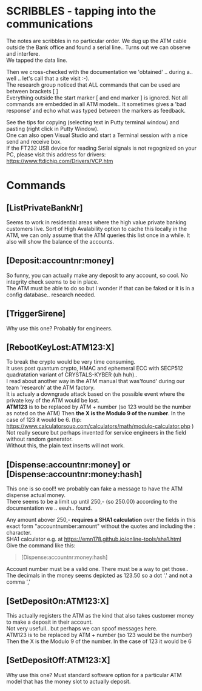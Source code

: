 # SCRIBBLES - tapping into the communications
The notes are scribbles in no particular order.
We dug up the ATM cable outside the Bank office and found a serial line.. Turns out we can observe and interfere.  
We tapped the data line.    

Then we cross-checked with the documentation we 'obtained' .. during a.. well .. let's call that a site visit :-).   
The research group noticed that ALL commands that can be used are between brackets [  ]    
Everything outside the start marker [ and end marker ] is ignored.
Not all commands are embedded in all ATM models.. It sometimes gives a 'bad response' and echo what was typed between the markers as feedback.  

See the tips for copying (selecting text in Putty terminal window) and pasting (right click in Putty Window).  
One can also open Visual Studio and start a Terminal session with a nice send and receive box.   
If the FT232 USB device for reading Serial signals is not regognized on your PC, please visit this address for drivers:
https://www.ftdichip.com/Drivers/VCP.htm  

# Commands   
## [ListPrivateBankNr]
Seems to work in residential areas where the high value private banking customers live.
Sort of High Avalability option to cache this locally in the ATM, we can only assume that the ATM queries this list once in a while.
It also will show the balance of the accounts.

## [Deposit:accountnr:money]
So funny, you can actually make any deposit to any account, so cool. No integrity check seems to be in place.  
The ATM must be able to do so but I wonder if that can be faked or it is in a config database.. research needed.  

## [TriggerSirene]
Why use this one? Probably for engineers.    

## [RebootKeyLost:ATM123:X]
To break the crypto would be very time consuming.   
It uses post quantum crypto, HMAC and ephemeral ECC with SECP512 quadratation variant of CRYSTALS-KYBER (uh huh)..   
I read about another way in the ATM manual that was'found' during our team 'research' at the ATM factory.   
It is actualy a downgrade attack based on the possible event where the private key of the ATM would be lost.   
**ATM123** is to be replaced by ATM + number (so 123 would be the number as noted on the ATM)
Then **the X is the Modulo 9 of the number**. In the case of 123 it would be 6. 
(tip: https://www.calculatorsoup.com/calculators/math/modulo-calculator.php )  
Not really secure but perhaps invented for service engineers in the field without random generator.  
Without this, the plain text inserts will not work.  

## [Dispense:accountnr:money] or [Dispense:accountnr:money:hash]  
This one is so cool!! we probably can fake a message to have the ATM dispense actual money.  
There seems to be a limit up until 250,- (so 250.00) according to the documentation we  .. eeuh.. found.   

Any amount abover 250,- **requires a SHA1 calculation** over the fields in this exact form "accountnumber:amount" without the quotes and including the : character.  
SHA1 calculator e.g. at https://emn178.github.io/online-tools/sha1.html  
Give the command like this:
> [Dispense:accountnr:money:hash]  

Account number must be a valid one. There must be a way to get those..  
The decimals in the money seems depicted as 123.50 so a dot '.' and not a comma ','  

## [SetDepositOn:ATM123:X]
This actually registers the ATM as the kind that also takes customer money to make a deposit in their account.   
Not very usefull.. but perhaps we can spoof messages here.   
ATM123 is to be replaced by ATM + number (so 123 would be the number)
Then the X is the Modulo 9 of the number. In the case of 123 it would be 6

## [SetDepositOff:ATM123:X]
Why use this one? Must standard software option for a particular ATM model that has the money slot to actually deposit.
